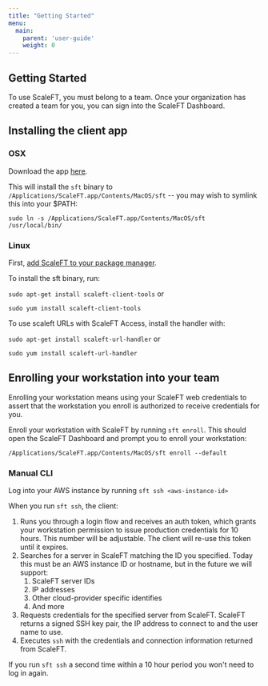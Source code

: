```yaml
---
title: "Getting Started"
menu:
  main:
    parent: 'user-guide'
    weight: 0
---
```


## Getting Started

To use ScaleFT, you must belong to a team. Once your organization has created a team for you, you can sign into the ScaleFT Dashboard.

## Installing the client app

### OSX

Download the app [here](https://dist.scaleft.com/client-tools/mac/latest/ScaleFT.pkg).

This will install the `sft` binary to `/Applications/ScaleFT.app/Contents/MacOS/sft` -- you may wish to symlink this into your $PATH:

    sudo ln -s /Applications/ScaleFT.app/Contents/MacOS/sft /usr/local/bin/

### Linux

First, [add ScaleFT to your package manager](linux-package-manager.html).

To install the sft binary, run:

```sudo apt-get install scaleft-client-tools``` or

```sudo yum install scaleft-client-tools```

To use scaleft URLs with ScaleFT Access, install the handler with:

```sudo apt-get install scaleft-url-handler``` or

```sudo yum install scaleft-url-handler```


## Enrolling your workstation into your team

Enrolling your workstation means using your ScaleFT web credentials to assert that the workstation you enroll is authorized to receive credentials for you.

Enroll your workstation with ScaleFT by running `sft enroll`. This should open the ScaleFT Dashboard and prompt you to enroll your workstation:

    /Applications/ScaleFT.app/Contents/MacOS/sft enroll --default

### Manual CLI

Log into your AWS instance by running `sft ssh <aws-instance-id>`

When you run `sft ssh`, the client:

1. Runs you through a login flow and receives an auth token, which grants your
   workstation permission to issue production credentials for 10 hours. This
   number will be adjustable. The client will re-use this token until it
   expires.
2. Searches for a server in ScaleFT matching the ID you specified. Today this
   must be an AWS instance ID or hostname, but in the future we will support:
   1. ScaleFT server IDs
   2. IP addresses
   3. Other cloud-provider specific identifies
   4. And more
3. Requests credentials for the specified server from ScaleFT. ScaleFT returns
   a signed SSH key pair, the IP address to connect to and the user name to
   use.
4. Executes `ssh` with the credentials and connection information returned from
   ScaleFT.

If you run `sft ssh` a second time within a 10 hour period you won't need to
log in again.

